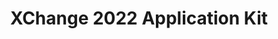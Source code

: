 ---
title: XChange 2022 Application Kit
redirect_to: https://tinyurl.com/XChange2022ApplicationKit
redirect_from: 
  - /XChange2022AppKit
  - /xchange2022appkit
  - /XC2022AppKit
---